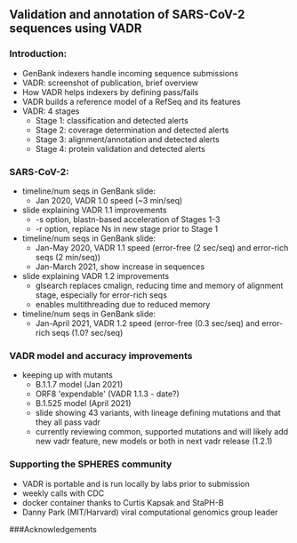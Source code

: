 ## Validation and annotation of SARS-CoV-2 sequences using VADR

### Introduction:
- GenBank indexers handle incoming sequence submissions
- VADR: screenshot of publication, brief overview
- How VADR helps indexers by defining pass/fails
- VADR builds a reference model of a RefSeq and its features
- VADR: 4 stages
  * Stage 1: classification and detected alerts
  * Stage 2: coverage determination and detected alerts
  * Stage 3: alignment/annotation and detected alerts
  * Stage 4: protein validation and detected alerts

### SARS-CoV-2: 
- timeline/num seqs in GenBank slide:
  * Jan 2020, VADR 1.0 speed (~3 min/seq)
- slide explaining VADR 1.1 improvements  
  * -s option, blastn-based acceleration of Stages 1-3
  * -r option, replace Ns in new stage prior to Stage 1
- timeline/num seqs in GenBank slide:
  * Jan-May   2020, VADR 1.1 speed (error-free (2 sec/seq) and error-rich seqs (2 min/seq))
  * Jan-March 2021, show increase in sequences
- slide explaining VADR 1.2 improvements  
  * glsearch replaces cmalign, reducing time and memory of alignment stage, especially for error-rich seqs
  * enables multithreading due to reduced memory
- timeline/num seqs in GenBank slide:
  * Jan-April 2021, VADR 1.2 speed (error-free (0.3 sec/seq) and error-rich seqs (1.0? sec/seq)

### VADR model and accuracy improvements
- keeping up with mutants
  * B.1.1.7 model (Jan 2021)
  * ORF8 'expendable' (VADR 1.1.3 - date?)
  * B.1.525 model (April 2021)
  * slide showing 43 variants, with lineage defining mutations and that they all pass vadr
  * currently reviewing common, supported mutations and will likely
    add new vadr feature, new models or both in next vadr release
    (1.2.1)

### Supporting the SPHERES community
- VADR is portable and is run locally by labs prior to submission
- weekly calls with CDC
- docker container thanks to Curtis Kapsak and StaPH-B
- Danny Park (MIT/Harvard) viral computational genomics group leader

###Acknowledgements
